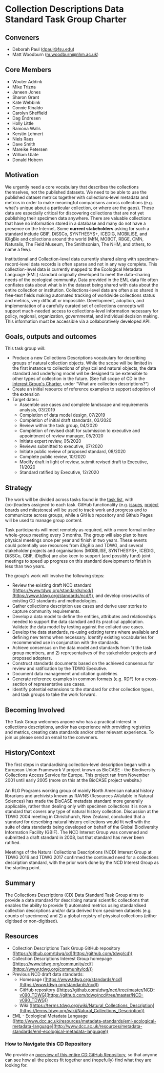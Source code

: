 # Collection Descriptions Data Standard Task Group Charter

## Conveners

*   Deborah Paul ([dpaul@fsu.edu](mailto:dpaul@fsu.edu))
*   Matt Woodburn ([m.woodburn@nhm.ac.uk](mailto:m.woodburn@nhm.ac.uk))

## Core Members

*   Wouter Addink
*   Mike Trizna
*   Janeen Jones
*   Sharon Grant
*   Kate Webbink
*   Connie Rinaldo
*   Carolyn Sheffield
*   Dag Endresen
*   Holly Little
*   Ramona Walls
*   Kerstin Lehnert
*   Niels Raes
*   Dave Smith
*   Mareike Petersen
*   William Ulate
*   Donald Hobern

## Motivation

We urgently need a core vocabulary that describes the collections themselves, not the published datasets. We need to be able to use the published dataset metrics together with collections-level metadata and metrics in order to make meaningful comparisons across collections (e.g. what's unique about a particular collection, or where are the gaps). These data are especially critical for discovering collections that are not yet publishing their specimen data anywhere. There are valuable collections that have no information stored in a database and many do not have a presence on the Internet. Some **current stakeholders** asking for such a standard include GBIF, DiSSCo, SYNTHESYS+, ICEDIG, MOBILISE, and iDigBio and collections around the world (MfN, MOBOT, RBGE, CMN, Naturalis, The Field Museum, The Smithsonian, The NHM, and others, to name a few).

Institutional and Collection-level data currently shared along with specimen-record-level data records is often sparse and not in any way complete. This collection-level data is currently mapped to the Ecological Metadata Language (EML) standard originally developed to meet the data-sharing needs of the ecological community. Data provided in the EML data file often conflates data about what is in the dataset being shared with data about the entire collection or institution. Collections-level data are often also shared in free-text fields making automated tracking of worldwide collections status and metrics, very difficult or impossible. Development, adoption, and implementation of a carefully curated set of collections concepts will support much-needed access to collections-level information necessary for policy, regional, organization, governmental, and individual decision making. This information must be accessible via a collaboratively developed API.

## Goals, outputs and outcomes

This task group will:
*   Produce a new Collections Descriptions vocabulary for describing groups of natural collection objects. While the scope will be limited in the first instance to collections of physical and natural objects, the data standard and underlying model will be designed to be extensible to other types of collection in the future. (See full scope of CD in the [Interest Group's Charter](https://www.tdwg.org/community/cd/), under "What are collection descriptions?")
*   Create an initial resource of reference examples to support adoption of the extension
*   Target dates:
    *   Assemble use cases and complete landscape and requirements analysis, 03/2019
    *   Completion of data model design, 07/2019
    *   Completion of initial draft standards, 03/2020
    *   Review within the task group, 04/2020
    *   Completion of revised draft for submission to executive and appointment of review manager, 05/2020
    *   Initiate expert review, 05/2020
    *   Reviews submitted to executive, 07/2020
    *   Initiate public review of proposed standard, 08/2020
    *   Complete public review, 10/2020
    *   Modify draft in light of review, submit revised draft to Executive, 11/2020
    *   Standard ratified by Executive, 12/2020

## Strategy

The work will be divided across tasks found in the [task list](https://docs.google.com/spreadsheets/d/1LmQvzOUeO4gbZAnHQPYsqxOwJYg9SqdiNT4guJkJ8RU/edit?usp=sharing), with (co-)leaders assigned to each task. GitHub functionality (e.g. [issues](https://help.github.com/articles/about-issues/), [project boards](https://help.github.com/articles/about-project-boards/) and [milestones](https://help.github.com/articles/about-milestones/)) will be used to track work and progress and to communicate across groups, while a GitHub repository and Github Pages will be used to manage group content. 

Task participants will meet remotely as required, with a more formal online whole-group meeting every 3 months. The group will also plan to have physical meetings once per year and finish in two years. These events could potentially use resources from iDigBio and TDWG, and several stakeholder projects and organisations (MOBILISE, SYNTHESYS+, ICEDIG, DiSSCo, GBIF, iDigBio) are also keen to support (and possibly fund) joint meetings to speed up progress on this standard development to finish in less than two years.

The group's work will involve the following steps:

*   Review the existing draft NCD standard ([https://www.tdwg.org/standards/ncd/](https://www.tdwg.org/standards/ncd/)), and develop crosswalks of existing CD standards and methodologies.
*   Gather collections description use cases and derive user stories to capture community requirements.
*   Develop a data model to define the entities, attributes and relationships needed to support the data standard and its practical application. Validate the data model by testing against the collated use cases.
*   Develop the data standards, re-using existing terms where available and defining new terms when necessary. Identify existing vocabularies for recommended use in conjunction with the standards.
*   Achieve consensus on the data model and standards from 1) the task group members, and 2) representatives of the stakeholder projects and proposed adopters.
*   Construct standards documents based on the achieved consensus for review and ratification by the TDWG Executive.
*   Document data management and citation guidelines.
*   Generate reference examples in common formats (e.g. RDF) for a cross-section of representative use cases.
*   Identify potential extensions to the standard for other collection types, and task groups to take the work forward.

## Becoming Involved

The Task Group welcomes anyone who has a practical interest in collections descriptions, and/or has experience with providing registries and metrics, creating data standards and/or other relevant experience. To join us please send an email to the conveners.

## History/Context

The first steps in standardising collection-level description began with a European Union Framework V project known as BioCASE - the Biodiversity Collections Access Service for Europe. This project ran from November 2001 until early 2005 (more on this at the BioCASE project website.) \
 \
An RLG Programs working group of mainly North American natural history librarians and archivists known as RAVNS (Resources AVailable in Natural Sciences) has made the BioCASE metadata standard more generally applicable, rather than dealing only with specimen collections it is now a standard that covers any type of natural history collection. Discussion at the TDWG 2004 meeting in Christchurch, New Zealand, concluded that a standard for describing natural history collections would fit well with the suite of data standards being developed on behalf of the Global Biodiversity Information Facility (GBIF). The NCD Interest Group was convened and submitted a draft standard in 2008, but that standard has never been ratified.

Meetings of the Natural Collections Descriptions (NCD) Interest Group at TDWG 2016 and TDWG 2017 confirmed the continued need for a collections description standard, with the prior work done by the NCD Interest Group as the starting point.

## Summary

The Collections Descriptions (CD) Data Standard Task Group aims to provide a data standard for describing natural scientific collections that enables the ability to provide 1) automated metrics using standardised collection descriptions and/or data derived from specimen datasets (e.g. counts of specimens) and 2) a global registry of physical collections (either digitised or non-digitised).

## Resources

*   Collection Descriptions Task Group GitHub repository ([https://github.com/tdwg/cd](https://github.com/tdwg/cd))
*   Collection Descriptions Interest Group homepage ([https://www.tdwg.org/community/cd/](https://www.tdwg.org/community/cd/))
*   Previous NCD draft data standards:
    *   Homepage ([https://www.tdwg.org/standards/ncd](https://www.tdwg.org/standards/ncd))
    *   GitHub repository ([https://github.com/tdwg/ncd/tree/master/NCD-v090_TDWG](https://github.com/tdwg/ncd/tree/master/NCD-v090_TDWG))
    *   Wiki ([https://terms.tdwg.org/wiki/Natural_Collections_Description](https://terms.tdwg.org/wiki/Natural_Collections_Description))
*   EML - Ecological Metadata Language ([http://www.dcc.ac.uk/resources/metadata-standards/eml-ecological-metadata-language](http://www.dcc.ac.uk/resources/metadata-standards/eml-ecological-metadata-language))

### How to Navigate this CD Repository
We provide an [overview of this entire CD GitHub Repository](https://github.com/tdwg/cd), so that anyone can see how all the pieces fit together and (hopefully) find what they are looking for.
